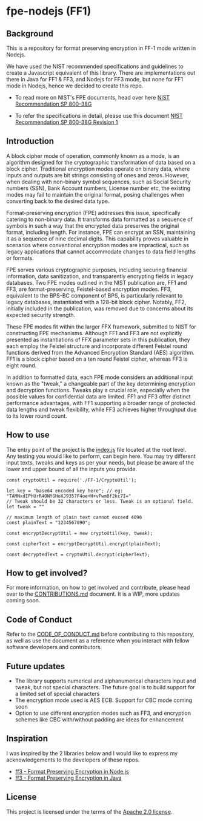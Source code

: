 # fpe-nodejs (FF1)

## Background
This is a repository for format preserving encryption in FF-1 mode written in Nodejs.

We have used the NIST recommended specifications and guidelines to create a Javascript equivalent of this library. There are implementations out there in Java for FF1 & FF3, and Nodejs for FF3 mode, but none for FF1 mode in Nodejs, hence we decided to create this repo.

* To read more on NIST's FPE documents, head over here [NIST Recommendation SP 800-38G](https://csrc.nist.gov/pubs/sp/800/38/g/upd1/final)

* To refer the specifications in detail, please use this document [NIST Recommendation SP 800-38G Revision 1](https://nvlpubs.nist.gov/nistpubs/SpecialPublications/NIST.SP.800-38G.pdf)

## Introduction
A block cipher mode of operation, commonly known as a mode, is an algorithm designed for the cryptographic transformation of data based on a block cipher. Traditional encryption modes operate on binary data, where inputs and outputs are bit strings consisting of ones and zeros. However, when dealing with non-binary symbol sequences, such as Social Security numbers (SSN), Bank Account numbers, License number etc, the existing modes may fail to maintain the original format, posing challenges when converting back to the desired data type.

Format-preserving encryption (FPE) addresses this issue, specifically catering to non-binary data. It transforms data formatted as a sequence of symbols in such a way that the encrypted data preserves the original format, including length. For instance, FPE can encrypt an SSN, maintaining it as a sequence of nine decimal digits. This capability proves valuable in scenarios where conventional encryption modes are impractical, such as legacy applications that cannot accommodate changes to data field lengths or formats.

FPE serves various cryptographic purposes, including securing financial information, data sanitization, and transparently encrypting fields in legacy databases. Two FPE modes outlined in the NIST publication are, FF1 and FF3, are format-preserving, Feistel-based encryption modes. FF3, equivalent to the BPS-BC component of BPS, is particularly relevant to legacy databases, instantiated with a 128-bit block cipher. Notably, FF2, initially included in the publication, was removed due to concerns about its expected security strength.

These FPE modes fit within the larger FFX framework, submitted to NIST for constructing FPE mechanisms. Although FF1 and FF3 are not explicitly presented as instantiations of FFX parameter sets in this publication, they each employ the Feistel structure and incorporate different Feistel round functions derived from the Advanced Encryption Standard (AES) algorithm. FF1 is a block cipher based on a ten round Feistel cipher, whereas FF3 is eight round.

In addition to formatted data, each FPE mode considers an additional input known as the "tweak," a changeable part of the key determining encryption and decryption functions. Tweaks play a crucial role, especially when the possible values for confidential data are limited. FF1 and FF3 offer distinct performance advantages, with FF1 supporting a broader range of protected data lengths and tweak flexibility, while FF3 achieves higher throughput due to its lower round count.

## How to use
The entry point of the project is the [index.js](https://github.com/Arjunkalidas/fpe-nodejs/blob/develop/index.js) file located at the root level. Any testing you would like to perform, can begin here. You may try different input texts, tweaks and keys as per your needs, but please be aware of the lower and upper bound of all the inputs you provide.


```
const cryptoUtil = require('./FF-1/CryptoUtil');

let key = "base64 encoded key here"; // eg: "TAMNxdIPhUrR4ONYGHoXJ9357F4oe+H+vFwm8f2kc7I="
// Tweak should be 32 characters or less. Tweak is an optional field.
let tweak = ""

// maximum length of plain text cannot exceed 4096
const plainText = "1234567890";

const encryptDecryptUtil = new cryptoUtil(key, tweak);

const cipherText = encryptDecryptUtil.encrypt(plainText);

const decryptedText = cryptoUtil.decrypt(cipherText);
```

## How to get involved?
For more information, on how to get involved and contribute, please head over to the [CONTRIBUTIONS.md](https://github.com/Arjunkalidas/fpe-nodejs/blob/develop/Contributions.md) document. It is a WIP, more updates coming soon.

## Code of Conduct
Refer to the [CODE_OF_CONDUCT.md](https://github.com/Arjunkalidas/fpe-nodejs/blob/develop/CODE_OF_CONDUCT.md) before contributing to this repository, as well as use the document as a reference when you interact with fellow software developers and contributors.

## Future updates
- The library supports numerical and alphanumerical characters input and tweak, but not special characters. The future goal is to build support for a limited set of special characters
- The encryption mode used is AES ECB. Support for CBC mode coming soon
- Option to use different encryption modes such as FF3, and encryption schemes like CBC with/without padding are ideas for enhancement

## Inspiration
I was inspired by the 2 libraries below and I would like to express my acknowledgements to the developers of these repos.
- [ff3 - Format Preserving Encryption in Node.js](https://github.com/mysto/node-fpe)
- [ff3 - Format Preserving Encryption in Java](https://github.com/mysto/java-fpe)

## License
This project is licensed under the terms of the [Apache 2.0 license](https://www.apache.org/licenses/LICENSE-2.0).
